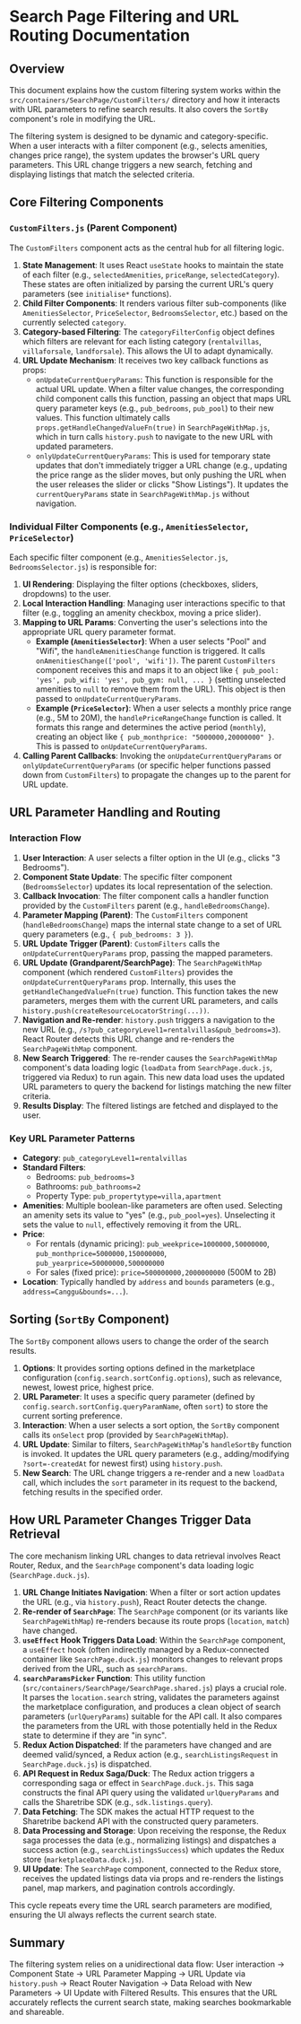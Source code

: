 # Search Page Filtering and URL Routing Documentation

## Overview

This document explains how the custom filtering system works within the `src/containers/SearchPage/CustomFilters/` directory and how it interacts with URL parameters to refine search results. It also covers the `SortBy` component's role in modifying the URL.

The filtering system is designed to be dynamic and category-specific. When a user interacts with a filter component (e.g., selects amenities, changes price range), the system updates the browser's URL query parameters. This URL change triggers a new search, fetching and displaying listings that match the selected criteria.

## Core Filtering Components

### `CustomFilters.js` (Parent Component)

The `CustomFilters` component acts as the central hub for all filtering logic.

1.  **State Management**: It uses React `useState` hooks to maintain the state of each filter (e.g., `selectedAmenities`, `priceRange`, `selectedCategory`). These states are often initialized by parsing the current URL's query parameters (see `initialise*` functions).
2.  **Child Filter Components**: It renders various filter sub-components (like `AmenitiesSelector`, `PriceSelector`, `BedroomsSelector`, etc.) based on the currently selected `category`.
3.  **Category-based Filtering**: The `categoryFilterConfig` object defines which filters are relevant for each listing category (`rentalvillas`, `villaforsale`, `landforsale`). This allows the UI to adapt dynamically.
4.  **URL Update Mechanism**: It receives two key callback functions as props:
    *   `onUpdateCurrentQueryParams`: This function is responsible for the actual URL update. When a filter value changes, the corresponding child component calls this function, passing an object that maps URL query parameter keys (e.g., `pub_bedrooms`, `pub_pool`) to their new values. This function ultimately calls `props.getHandleChangedValueFn(true)` in `SearchPageWithMap.js`, which in turn calls `history.push` to navigate to the new URL with updated parameters.
    *   `onlyUpdateCurrentQueryParams`: This is used for temporary state updates that don't immediately trigger a URL change (e.g., updating the price range as the slider moves, but only pushing the URL when the user releases the slider or clicks "Show Listings"). It updates the `currentQueryParams` state in `SearchPageWithMap.js` without navigation.

### Individual Filter Components (e.g., `AmenitiesSelector`, `PriceSelector`)

Each specific filter component (e.g., `AmenitiesSelector.js`, `BedroomsSelector.js`) is responsible for:

1.  **UI Rendering**: Displaying the filter options (checkboxes, sliders, dropdowns) to the user.
2.  **Local Interaction Handling**: Managing user interactions specific to that filter (e.g., toggling an amenity checkbox, moving a price slider).
3.  **Mapping to URL Params**: Converting the user's selections into the appropriate URL query parameter format.
    *   **Example (`AmenitiesSelector`)**: When a user selects "Pool" and "Wifi", the `handleAmenitiesChange` function is triggered. It calls `onAmenitiesChange(['pool', 'wifi'])`. The parent `CustomFilters` component receives this and maps it to an object like `{ pub_pool: 'yes', pub_wifi: 'yes', pub_gym: null, ... }` (setting unselected amenities to `null` to remove them from the URL). This object is then passed to `onUpdateCurrentQueryParams`.
    *   **Example (`PriceSelector`)**: When a user selects a monthly price range (e.g., 5M to 20M), the `handlePriceRangeChange` function is called. It formats this range and determines the active period (`monthly`), creating an object like `{ pub_monthprice: "5000000,20000000" }`. This is passed to `onUpdateCurrentQueryParams`.
4.  **Calling Parent Callbacks**: Invoking the `onUpdateCurrentQueryParams` or `onlyUpdateCurrentQueryParams` (or specific helper functions passed down from `CustomFilters`) to propagate the changes up to the parent for URL update.

## URL Parameter Handling and Routing

### Interaction Flow

1.  **User Interaction**: A user selects a filter option in the UI (e.g., clicks "3 Bedrooms").
2.  **Component State Update**: The specific filter component (`BedroomsSelector`) updates its local representation of the selection.
3.  **Callback Invocation**: The filter component calls a handler function provided by the `CustomFilters` parent (e.g., `handleBedroomsChange`).
4.  **Parameter Mapping (Parent)**: The `CustomFilters` component (`handleBedroomsChange`) maps the internal state change to a set of URL query parameters (e.g., `{ pub_bedrooms: 3 }`).
5.  **URL Update Trigger (Parent)**: `CustomFilters` calls the `onUpdateCurrentQueryParams` prop, passing the mapped parameters.
6.  **URL Update (Grandparent/SearchPage)**: The `SearchPageWithMap` component (which rendered `CustomFilters`) provides the `onUpdateCurrentQueryParams` prop. Internally, this uses the `getHandleChangedValueFn(true)` function. This function takes the new parameters, merges them with the current URL parameters, and calls `history.push(createResourceLocatorString(...))`.
7.  **Navigation and Re-render**: `history.push` triggers a navigation to the new URL (e.g., `/s?pub_categoryLevel1=rentalvillas&pub_bedrooms=3`). React Router detects this URL change and re-renders the `SearchPageWithMap` component.
8.  **New Search Triggered**: The re-render causes the `SearchPageWithMap` component's data loading logic (`loadData` from `SearchPage.duck.js`, triggered via Redux) to run again. This new data load uses the updated URL parameters to query the backend for listings matching the new filter criteria.
9.  **Results Display**: The filtered listings are fetched and displayed to the user.

### Key URL Parameter Patterns

*   **Category**: `pub_categoryLevel1=rentalvillas`
*   **Standard Filters**:
    *   Bedrooms: `pub_bedrooms=3`
    *   Bathrooms: `pub_bathrooms=2`
    *   Property Type: `pub_propertytype=villa,apartment`
*   **Amenities**: Multiple boolean-like parameters are often used. Selecting an amenity sets its value to "yes" (e.g., `pub_pool=yes`). Unselecting it sets the value to `null`, effectively removing it from the URL.
*   **Price**:
    *   For rentals (dynamic pricing): `pub_weekprice=1000000,50000000`, `pub_monthprice=5000000,150000000`, `pub_yearprice=50000000,500000000`
    *   For sales (fixed price): `price=500000000,2000000000` (500M to 2B)
*   **Location**: Typically handled by `address` and `bounds` parameters (e.g., `address=Canggu&bounds=...`).

## Sorting (`SortBy` Component)

The `SortBy` component allows users to change the order of the search results.

1.  **Options**: It provides sorting options defined in the marketplace configuration (`config.search.sortConfig.options`), such as relevance, newest, lowest price, highest price.
2.  **URL Parameter**: It uses a specific query parameter (defined by `config.search.sortConfig.queryParamName`, often `sort`) to store the current sorting preference.
3.  **Interaction**: When a user selects a sort option, the `SortBy` component calls its `onSelect` prop (provided by `SearchPageWithMap`).
4.  **URL Update**: Similar to filters, `SearchPageWithMap`'s `handleSortBy` function is invoked. It updates the URL query parameters (e.g., adding/modifying `?sort=-createdAt` for newest first) using `history.push`.
5.  **New Search**: The URL change triggers a re-render and a new `loadData` call, which includes the `sort` parameter in its request to the backend, fetching results in the specified order.

## How URL Parameter Changes Trigger Data Retrieval

The core mechanism linking URL changes to data retrieval involves React Router, Redux, and the `SearchPage` component's data loading logic (`SearchPage.duck.js`).

1.  **URL Change Initiates Navigation**: When a filter or sort action updates the URL (e.g., via `history.push`), React Router detects the change.
2.  **Re-render of `SearchPage`**: The `SearchPage` component (or its variants like `SearchPageWithMap`) re-renders because its route props (`location`, `match`) have changed.
3.  **`useEffect` Hook Triggers Data Load**: Within the `SearchPage` component, a `useEffect` hook (often indirectly managed by a Redux-connected container like `SearchPage.duck.js`) monitors changes to relevant props derived from the URL, such as `searchParams`.
4.  **`searchParamsPicker` Function**: This utility function (`src/containers/SearchPage/SearchPage.shared.js`) plays a crucial role. It parses the `location.search` string, validates the parameters against the marketplace configuration, and produces a clean object of search parameters (`urlQueryParams`) suitable for the API call. It also compares the parameters from the URL with those potentially held in the Redux state to determine if they are "in sync".
5.  **Redux Action Dispatched**: If the parameters have changed and are deemed valid/synced, a Redux action (e.g., `searchListingsRequest` in `SearchPage.duck.js`) is dispatched.
6.  **API Request in Redux Saga/Duck**: The Redux action triggers a corresponding saga or effect in `SearchPage.duck.js`. This saga constructs the final API query using the validated `urlQueryParams` and calls the Sharetribe SDK (e.g., `sdk.listings.query`).
7.  **Data Fetching**: The SDK makes the actual HTTP request to the Sharetribe backend API with the constructed query parameters.
8.  **Data Processing and Storage**: Upon receiving the response, the Redux saga processes the data (e.g., normalizing listings) and dispatches a success action (e.g., `searchListingsSuccess`) which updates the Redux store (`marketplaceData.duck.js`).
9.  **UI Update**: The `SearchPage` component, connected to the Redux store, receives the updated listings data via props and re-renders the listings panel, map markers, and pagination controls accordingly.

This cycle repeats every time the URL search parameters are modified, ensuring the UI always reflects the current search state.

## Summary

The filtering system relies on a unidirectional data flow: User interaction -> Component State -> URL Parameter Mapping -> URL Update via `history.push` -> React Router Navigation -> Data Reload with New Parameters -> UI Update with Filtered Results. This ensures that the URL accurately reflects the current search state, making searches bookmarkable and shareable.